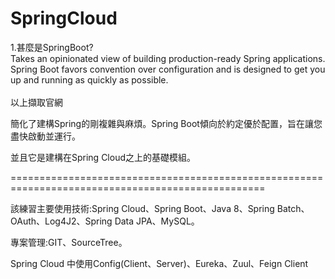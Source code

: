 # SpringCloud

1.甚麼是SpringBoot?<br>
Takes an opinionated view of building production-ready Spring applications. Spring Boot favors convention over configuration and is designed to get you up and running as quickly as possible.<br>
<br>
以上擷取官網<br>

簡化了建構Spring的剛複雜與麻煩。Spring Boot傾向於約定優於配置，旨在讓您盡快啟動並運行。<br>

並且它是建構在Spring Cloud之上的基礎模組。<br>

==================================================================================================<br>

該練習主要使用技術:Spring Cloud、Spring Boot、Java 8、Spring Batch、OAuth、Log4J2、Spring Data JPA、MySQL。<br>

專案管理:GIT、SourceTree。<br>

Spring Cloud 中使用Config(Client、Server)、Eureka、Zuul、Feign Client







